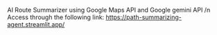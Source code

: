 AI Route Summarizer using Google Maps API and Google gemini API
/n Access through the following link: https://path-summarizing-agent.streamlit.app/
